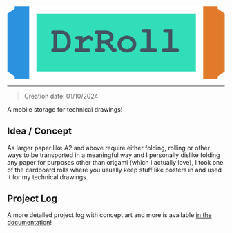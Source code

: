 <p align="center">
  <img src="design/drroll_titled.drawio.svg" />
</p>

---

> Creation date: 01/10/2024

A mobile storage for technical drawings!

## Idea / Concept

As larger paper like A2 and above require either folding, rolling or other ways to be transported in a meaningful way and I personally dislike folding any paper for purposes other than origami (which I actually love), I took one of the cardboard rolls where you usually keep stuff like posters in and used it for my technical drawings.

## Project Log

A more detailed project log with concept art and more is available [in the documentation](documentation/project_log.md)!